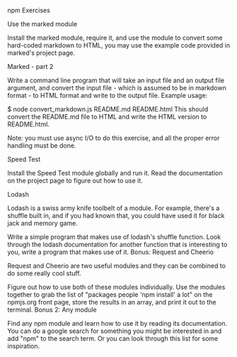 npm Exercises

Use the marked module

Install the marked module, require it, and use the module to convert some hard-coded markdown to HTML, you may use the example code provided in marked's project page.

Marked - part 2

Write a command line program that will take an input file and an output file argument, and convert the input file - which is assumed to be in markdown format - to HTML format and write to the output file. Example usage:

$ node convert_markdown.js README.md README.html
This should convert the README.md file to HTML and write the HTML version to README.html.

Note: you must use async I/O to do this exercise, and all the proper error handling must be done.

Speed Test

Install the Speed Test module globally and run it. Read the documentation on the project page to figure out how to use it.

Lodash

Lodash is a swiss army knife toolbelt of a module. For example, there's a shuffle built in, and if you had known that, you could have used it for black jack and memory game.

Write a simple program that makes use of lodash's shuffle function.
Look through the lodash documentation for another function that is interesting to you, write a program that makes use of it.
Bonus: Request and Cheerio

Request and Cheerio are two useful modules and they can be combined to do some really cool stuff.

Figure out how to use both of these modules individually.
Use the modules together to grab the list of "packages people 'npm install' a lot" on the npmjs.org front page, store the results in an array, and print it out to the terminal.
Bonus 2: Any module

Find any npm module and learn how to use it by reading its documentation. You can do a google search for something you might be interested in and add "npm" to the search term. Or you can look through this list for some inspiration.
